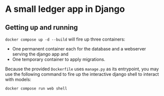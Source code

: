 # A small ledger app in Django

## Getting up and running

`docker compose up -d --build` will fire up three containers:

- One permanent container each for the database and a webserver serving the
  django app and
- One temporary container to apply migrations.

Because the provided `Dockerfile` uses `manage.py` as its entrypoint, you may
use the following command to fire up the interactive django shell to interact
with models:

``` sh
docker compose run web shell
```
